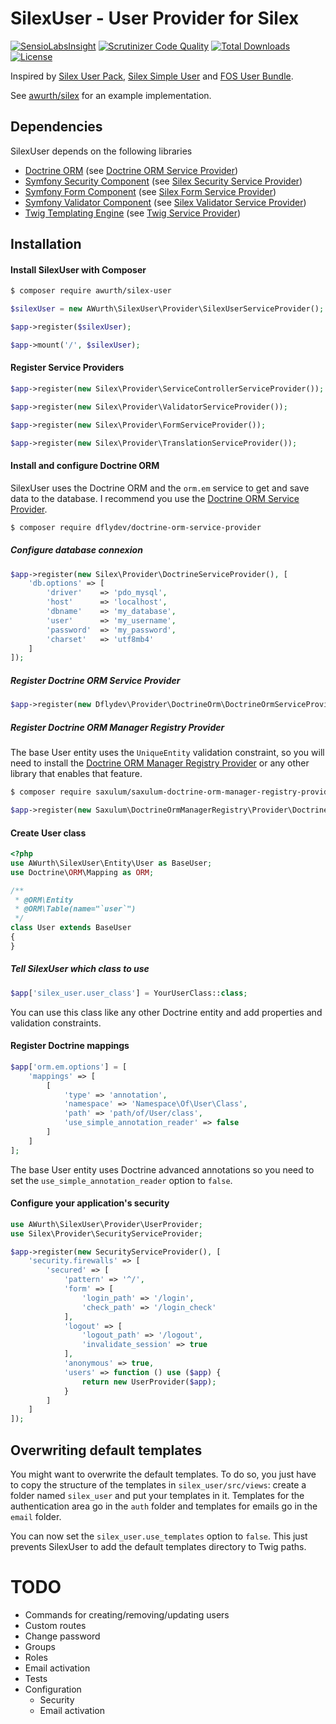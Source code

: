# SilexUser - User Provider for Silex

[![SensioLabsInsight](https://insight.sensiolabs.com/projects/1ec0cb08-4d4f-4dcf-86ff-6512afaf24d5/mini.png)](https://insight.sensiolabs.com/projects/1ec0cb08-4d4f-4dcf-86ff-6512afaf24d5) [![Scrutinizer Code Quality](https://scrutinizer-ci.com/g/awurth/silex-user/badges/quality-score.png?b=master)](https://scrutinizer-ci.com/g/awurth/silex-user/?branch=master) [![Total Downloads](https://poser.pugx.org/awurth/silex-user/downloads)](https://packagist.org/packages/awurth/silex-user) [![License](https://poser.pugx.org/awurth/silex-user/license)](https://packagist.org/packages/awurth/silex-user)

Inspired by [Silex User Pack](https://github.com/quazardous/silex-user-pack), [Silex Simple User](https://github.com/jasongrimes/silex-simpleuser) and [FOS User Bundle](https://github.com/FriendsOfSymfony/FOSUserBundle).

See [awurth/silex](https://github.com/awurth/silex) for an example implementation.

## Dependencies
SilexUser depends on the following libraries
- [Doctrine ORM](http://www.doctrine-project.org/projects/orm.html) (see [Doctrine ORM Service Provider](https://github.com/dflydev/dflydev-doctrine-orm-service-provider))
- [Symfony Security Component](http://symfony.com/doc/current/components/security.html) (see [Silex Security Service Provider](https://silex.symfony.com/doc/2.0/providers/security.html))
- [Symfony Form Component](https://symfony.com/doc/current/components/form.html) (see [Silex Form Service Provider](https://silex.symfony.com/doc/2.0/providers/form.html))
- [Symfony Validator Component](https://symfony.com/doc/current/components/validator.html) (see [Silex Validator Service Provider](https://silex.symfony.com/doc/2.0/providers/validator.html))
- [Twig Templating Engine](https://twig.symfony.com) (see [Twig Service Provider](https://silex.symfony.com/doc/2.0/providers/twig.html))

## Installation
#### Install SilexUser with Composer
``` bash
$ composer require awurth/silex-user
```

``` php
$silexUser = new AWurth\SilexUser\Provider\SilexUserServiceProvider();

$app->register($silexUser);

$app->mount('/', $silexUser);
```

#### Register Service Providers
``` php
$app->register(new Silex\Provider\ServiceControllerServiceProvider());

$app->register(new Silex\Provider\ValidatorServiceProvider());

$app->register(new Silex\Provider\FormServiceProvider());

$app->register(new Silex\Provider\TranslationServiceProvider());
```

#### Install and configure Doctrine ORM

SilexUser uses the Doctrine ORM and the `orm.em` service to get and save data to the database.
I recommend you use the [Doctrine ORM Service Provider](https://github.com/dflydev/dflydev-doctrine-orm-service-provider).

``` bash
$ composer require dflydev/doctrine-orm-service-provider
```

##### Configure database connexion
``` php
$app->register(new Silex\Provider\DoctrineServiceProvider(), [
    'db.options' => [
        'driver'    => 'pdo_mysql',
        'host'      => 'localhost',
        'dbname'    => 'my_database',
        'user'      => 'my_username',
        'password'  => 'my_password',
        'charset'   => 'utf8mb4'
    ]
]);
```

##### Register Doctrine ORM Service Provider

``` php
$app->register(new Dflydev\Provider\DoctrineOrm\DoctrineOrmServiceProvider());
```

##### Register Doctrine ORM Manager Registry Provider

The base User entity uses the `UniqueEntity` validation constraint,
so you will need to install the [Doctrine ORM Manager Registry Provider](https://github.com/saxulum/saxulum-doctrine-orm-manager-registry-provider)
or any other library that enables that feature.

``` bash
$ composer require saxulum/saxulum-doctrine-orm-manager-registry-provider
```

``` php
$app->register(new Saxulum\DoctrineOrmManagerRegistry\Provider\DoctrineOrmManagerRegistryProvider());
```

#### Create User class

``` php
<?php
use AWurth\SilexUser\Entity\User as BaseUser;
use Doctrine\ORM\Mapping as ORM;

/**
 * @ORM\Entity
 * @ORM\Table(name="`user`")
 */
class User extends BaseUser
{
}
```

##### Tell SilexUser which class to use
``` php
$app['silex_user.user_class'] = YourUserClass::class;
```

You can use this class like any other Doctrine entity and add properties and validation constraints.

#### Register Doctrine mappings
``` php
$app['orm.em.options'] = [
    'mappings' => [
        [
            'type' => 'annotation',
            'namespace' => 'Namespace\Of\User\Class',
            'path' => 'path/of/User/class',
            'use_simple_annotation_reader' => false
        ]
    ]
];
```

The base User entity uses Doctrine advanced annotations so you need to set
the `use_simple_annotation_reader` option to `false`.

#### Configure your application's security
``` php
use AWurth\SilexUser\Provider\UserProvider;
use Silex\Provider\SecurityServiceProvider;

$app->register(new SecurityServiceProvider(), [
    'security.firewalls' => [
        'secured' => [
            'pattern' => '^/',
            'form' => [
                'login_path' => '/login',
                'check_path' => '/login_check'
            ],
            'logout' => [
                'logout_path' => '/logout',
                'invalidate_session' => true
            ],
            'anonymous' => true,
            'users' => function () use ($app) {
                return new UserProvider($app);
            }
        ]
    ]
]);
```

## Overwriting default templates
You might want to overwrite the default templates. To do so, you just have
to copy the structure of the templates in `silex_user/src/views`:
create a folder named `silex_user` and put your templates in it.
Templates for the authentication area go in the `auth` folder and
templates for emails go in the `email` folder.

You can now set the `silex_user.use_templates` option to `false`.
This just prevents SilexUser to add the default templates directory to Twig paths.

# TODO
- Commands for creating/removing/updating users
- Custom routes
- Change password
- Groups
- Roles
- Email activation
- Tests
- Configuration
    - Security
    - Email activation
